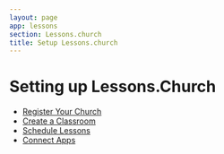 ```yaml
---
layout: page
app: lessons
section: Lessons.church
title: Setup Lessons.church
---
```


# Setting up Lessons.Church

<div id="videoContainer">
  <ul id="playlist">
      <li class="active"><a href="../videos/lessons/register/output.mp4">Register Your Church</a></li>
      <li><a href="../videos/lessons/create-classroom/output.mp4">Create a Classroom</a></li>
      <li><a href="../videos/lessons/schedule-lesson/output.mp4">Schedule Lessons</a></li>
      <li><a href="../videos/lessons/connect.mp4">Connect Apps</a></li>
  </ul>
</div>
